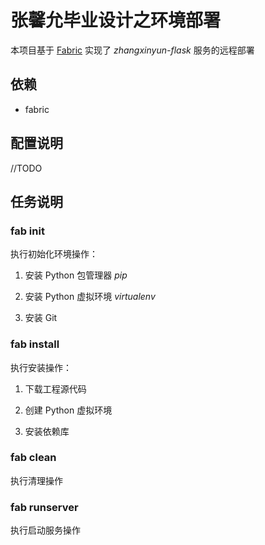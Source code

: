 # 张馨允毕业设计之环境部署

本项目基于 [Fabric](http://www.fabfile.org/) 实现了 *zhangxinyun-flask* 服务的远程部署

## 依赖

* fabric

## 配置说明

//TODO

## 任务说明

### fab init

执行初始化环境操作：

1. 安装 Python 包管理器 *pip*

2. 安装 Python 虚拟环境 *virtualenv*

3. 安装 Git

### fab install

执行安装操作：

1. 下载工程源代码

2. 创建 Python 虚拟环境

3. 安装依赖库

### fab clean

执行清理操作

### fab runserver

执行启动服务操作
